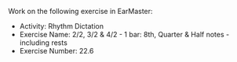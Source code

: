 Work on the following exercise in EarMaster:
- Activity: Rhythm Dictation
- Exercise Name: 2/2, 3/2 & 4/2 - 1 bar: 8th, Quarter & Half notes - including rests
- Exercise Number: 22.6
